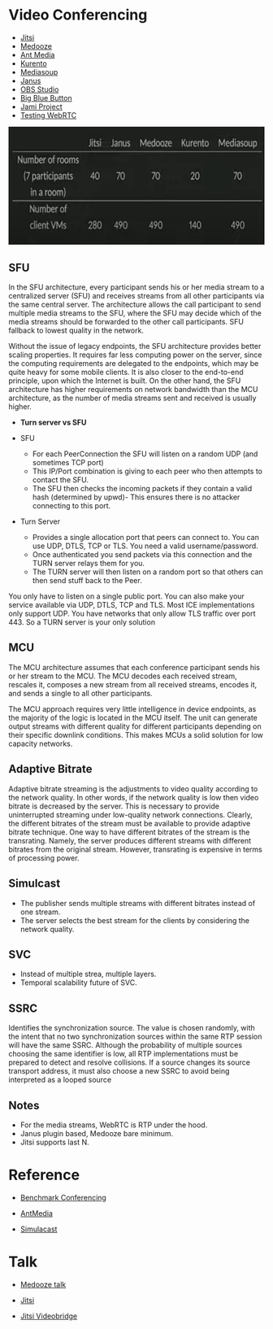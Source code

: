 # Video Conferencing

- [Jitsi](https://github.com/jitsi/jitsi-meet)
- [Medooze](https://github.com/medooze/media-server)
- [Ant Media](https://github.com/ant-media/Ant-Media-Server)
- [Kurento](https://github.com/Kurento/kurento-media-server)
- [Mediasoup](https://github.com/versatica/mediasoup)
- [Janus](https://github.com/meetecho/janus-gateway)
- [OBS Studio](https://github.com/obsproject/obs-studio)
- [Big Blue Button](https://github.com/bigbluebutton/bigbluebutton)
- [Jami Project](https://git.jami.net/savoirfairelinux/ring-project)
- [Testing WebRTC](https://github.com/webrtc/KITE)

![](./Screen/benchmark.png)


## SFU

In the SFU architecture, every participant sends his or her media stream to a centralized server (SFU) and receives streams from all other participants via the same central server. The architecture allows the call participant to send multiple media streams to the SFU, where the SFU may decide which of the media streams should be forwarded to the other call participants. SFU fallback to lowest quality in the network.

Without the issue of legacy endpoints, the SFU architecture provides better scaling properties. It requires far less computing power on the server, since the computing requirements are delegated to the endpoints, which may be quite heavy for some mobile clients. It is also closer to the end-to-end principle, upon which the Internet is built. On the other hand, the SFU architecture has higher requirements on network bandwidth than the MCU architecture, as the number of media streams sent and received is usually higher.

- **Turn server vs SFU**

- SFU
    - For each PeerConnection the SFU will listen on a random UDP (and sometimes TCP port)
    - This IP/Port combination is giving to each peer who then attempts to contact the SFU.
    - The SFU then checks the incoming packets if they contain a valid hash (determined by upwd)- This ensures there is no attacker connecting to this port.

- Turn Server
    - Provides a single allocation port that peers can connect to. You can use UDP, DTLS, TCP or TLS. You need a valid username/password.
    - Once authenticated you send packets via this connection and the TURN server relays them for you.
    - The TURN server will then listen on a random port so that others can then send stuff back to the Peer.

You only have to listen on a single public port.
You can also make your service available via UDP, DTLS, TCP and TLS. Most ICE implementations only support UDP.
You have networks that only allow TLS traffic over port 443. So a TURN server is your only solution 
 
## MCU

The MCU architecture assumes that each conference participant sends his or her stream to the MCU. The MCU decodes each received stream, rescales it, composes a new stream from all received streams, encodes it, and sends a single to all other participants.


The MCU approach requires very little intelligence in device endpoints, as the majority of the logic is located in the MCU itself. The unit can generate output streams with different quality for different participants depending on their specific downlink conditions. This makes MCUs a solid solution for low capacity networks.

## Adaptive Bitrate

Adaptive bitrate streaming is the adjustments to video quality according to the network quality. In other words, if the network quality is low then video bitrate is decreased by the server. This is necessary to provide uninterrupted streaming under low-quality network connections. Clearly, the different bitrates of the stream must be available to provide adaptive bitrate technique. One way to have different bitrates of the stream is the transrating. Namely, the server produces different streams with different bitrates from the original stream. However, transrating is expensive in terms of processing power.

## Simulcast

- The publisher sends multiple streams with different bitrates instead of one stream. 
- The server selects the best stream for the clients by considering the network quality.

## SVC

- Instead of multiple strea, multiple layers.
- Temporal scalability future of SVC.

## SSRC

Identifies the synchronization source. The value is chosen randomly, with the intent that no two synchronization sources within the same RTP session will have the same SSRC. Although the probability of multiple sources choosing the same identifier is low, all RTP implementations must be prepared to detect and resolve collisions. If a source changes its source transport address, it must also choose a new SSRC to avoid being interpreted as a looped source

## Notes

- For the media streams, WebRTC is RTP under the hood.
- Janus plugin based, Medooze bare minimum.
- Jitsi supports last N.

# Reference

- [Benchmark Conferencing](https://www.youtube.com/watch?v=wrp73yYE8Ck)

- [AntMedia](https://antmedia.io/webrtc-servers)

- [Simulacast](https://voximplant.com/blog/an-introduction-to-selective-forwarding-units)


# Talk

- [Medooze talk](https://www.youtube.com/watch?v=u8ymYTdA0ko&ab_channel=CommCon)

- [Jitsi](https://www.youtube.com/watch?v=27KW7HaPai8)

- [Jitsi Videobridge](https://www.youtube.com/watch?v=wwhT_Y0ex0A)
